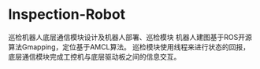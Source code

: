 # Inspection-Robot
巡检机器人底层通信模块设计及机器人部署、巡检模块  机器人建图基于ROS开源算法Gmapping，定位基于AMCL算法。 巡检模块使用线程来进行状态的回报，底层通信模块完成工控机与底层驱动板之间的信息交互。
